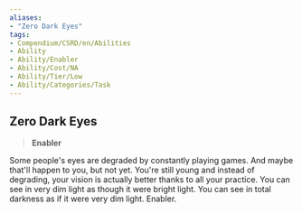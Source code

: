 ```yaml
---
aliases:
- "Zero Dark Eyes"
tags:
- Compendium/CSRD/en/Abilities
- Ability
- Ability/Enabler
- Ability/Cost/NA
- Ability/Tier/Low
- Ability/Categories/Task
---
```


  
## Zero Dark Eyes  
>**Enabler**
  
Some people's eyes are degraded by constantly playing games. And maybe that'll happen to you, but not yet. You're still young and instead of degrading, your vision is actually better thanks to all your practice. You can see in very dim light as though it were bright light. You can see in total darkness as if it were very dim light. Enabler.